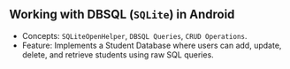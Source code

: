 ## Working with DBSQL (```SQLite```) in Android

* Concepts: ```SQLiteOpenHelper```, ```DBSQL Queries```, ```CRUD Operations```.
* Feature: Implements a Student Database where users can add, update, delete, and retrieve students using raw SQL queries.

